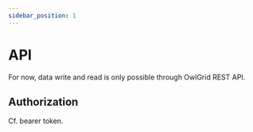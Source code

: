 ```yaml
---
sidebar_position: 1
---
```


# API

For now, data write and read is only possible through OwlGrid REST API.

## Authorization

Cf. bearer token.